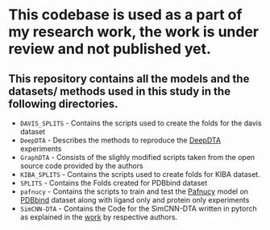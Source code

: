 
# This codebase is used as a part of my research work,  the work is under review and not published yet. 
## This repository contains all the models and the datasets/ methods used in this study in the following directories.
* `DAVIS_SPLITS` - Contains the scripts used to create the folds for the davis dataset
* `DeepDTA` - Describes the methods to reproduce the [DeepDTA](https://academic.oup.com/bioinformatics/article/34/17/i821/5093245) experiments
* `GraphDTA` - Consists of the slighly modified scripts taken from the open source code provided by the authors
* `KIBA_SPLITS` - Contains the scripts used to create folds for KIBA dataset.
* `SPLITS` - Contains the Folds created for  PDBbind dataset
* `pafnucy` - Contains the scripts to train and test the [Pafnucy](https://gitlab.com/cheminfIBB/pafnucy) model on [PDBbind](http://www.pdbbind.org.cn/) dataset along with ligand only and protein only experiments
* `SimCNN-DTA` - Contains the Code for the SimCNN-DTA written in pytorch as explained in the [work](https://www.nature.com/articles/s41598-021-83679-y.pdf) by respective authors.
